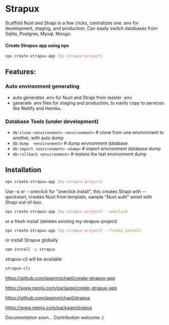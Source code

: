 # Strapux

Scaffold Nuxt and Strapi in a few clicks, centralizes one .env for development, staging, and production. Can easily switch databases from Sqlite, Postgres, Mysql, Mongo.

#### Create Strapux app using npx
```bash 
npx create-strapux-app [my-strapux-project]
```

## Features:
### Auto environment generating
- auto generates .env for Nuxt and Strapi from master .env
- generate .env files for staging and production, to easily copy to services like Netlify and Heroku.

### Database Tools (under development)
- ```db:clone <environment> <environment>``` # clone from one environment to another, with auto dump
- ```db:dump  <environment>``` # dump environment database
- ```db:import <environment> <dump>``` # import environment database dump
- ```db:rollback <environment>```  # restore the last environment dump


## Installation
```bash 
npx create-strapux-app [my-strapux-project]
```
Use -o or --oneclick for "oneclick install",
this creates Strapi with --quickstart,
creates Nuxt from template,
sample "Nuxt auth" wired with Strapi out-of-box.
```bash
npx create-strapux-app [my-strapux-project] --oneclick
```

or a fresh install (deletes existing my-strapux-project)
```bash 
npx create-strapux-app [my-strapux-project] --freshy-install
```

or install Strapux globally
```bash
npm install -g strapux
```
strapux-cli will be available
```bash
strapux-cli
```

https://github.com/jasenmichael/create-strapux-app

https://www.npmjs.com/package/create-strapux-app

https://github.com/jasenmichael/strapux

https://www.npmjs.com/package/strapux

Documentation soon...
Contribution welcome :)
